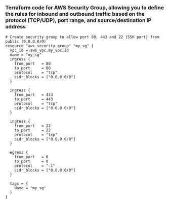 ### Terraform code for AWS Security Group, allowing you to define the rules for inbound and outbound traffic based on the protocol (TCP/UDP), port range, and source/destination IP address

```hcl
# Create security group to allow port 80, 443 and 22 (SSH port) from public (0.0.0.0/0)
resource "aws_security_group" "my_sg" {
  vpc_id = aws_vpc.my_vpc.id
  name = "my_sg"
  ingress {
    from_port   = 80
    to_port     = 80
    protocol    = "tcp"
    cidr_blocks = ["0.0.0.0/0"]
  }

  ingress {
    from_port   = 443
    to_port     = 443
    protocol    = "tcp"
    cidr_blocks = ["0.0.0.0/0"]
  }

  ingress {
    from_port   = 22
    to_port     = 22
    protocol    = "tcp"
    cidr_blocks = ["0.0.0.0/0"]
  }

  egress {
    from_port   = 0
    to_port     = 0
    protocol    = "-1"
    cidr_blocks = ["0.0.0.0/0"]
  }

  tags = {
    Name = "my_sg"
  }
}
```